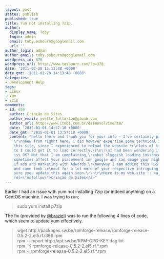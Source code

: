```yaml
---
layout: post
status: publish
published: true
title: Yum not installing 7zip.
author:
  display_name: Toby
  login: admin
  email: toby.osbourn@googlemail.com
  url: ''
author_login: admin
author_email: toby.osbourn@googlemail.com
wordpress_id: 378
wordpress_url: http://www.tosbourn.com/?p=378
date: '2011-02-28 15:13:48 +0000'
date_gmt: '2011-02-28 14:13:48 +0000'
categories:
- Development Help
tags:
- Linux
- Yum
- 7zip
comments:
- id: 659
  author: Criação de Sites
  author_email: yvette_fullarton@gawab.com
  author_url: http://www.itnbi.com.br/desenvolvimento/
  date: '2015-01-01 14:57:10 +0000'
  date_gmt: '2015-01-01 13:57:10 +0000'
  content: "hello there and thank you for your info – I've certainly picked uup something
    \r\nneew from righht here. I did however expertise some technical issues using
    this site, since I experienced to reload the website \r\nlots of times previous
    to I could get it to load correctly.\r\n\r\nI had been wondering if your hosting
    iss OK? Not that I am complaining,\r\nbut slyggish loading instances times wikll
    sometimes affect your placemeent inn google and can dmage your high-quality score
    if ads and marketing with Adwords.\r\nAnyway I aam adding this RSS to myy email
    and cann look \r\nout for a lot more of your respective intriguing content.\r\n\r\nMake
    sure yyou update this again soon.\r\n\r\nHere is my web-site :: <a href=\"http://www.itnbi.com.br/desenvolvimento/\"
    rel=\"nofollow\">Criação de Sites</a>"
---
```

<p>Earlier I had an issue with yum not installing 7zip (or indeed anything) on a CentOS machine. I was trying to run;</p>
<blockquote><p>sudo yum install p7zip</p></blockquote>
<p>The fix (provided by <a href="http://twitter.com/braziel" target="_blank">@braziel</a>) was to run the following 4 lines of code, which seem to update yum effectively.</p>
<blockquote><p>wget http://packages.sw.be/rpmforge-release/rpmforge-release-0.5.2-2.el5.rf.i386.rpm<br />
rpm --import http://apt.sw.be/RPM-GPG-KEY.dag.txt<br />
rpm -K rpmforge-release-0.5.2-2.el5.rf.*.rpm<br />
rpm -i rpmforge-release-0.5.2-2.el5.rf.*.rpm</p></blockquote>
